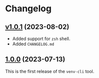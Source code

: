# Changelog

## [v1.0.1](https://github.com/SallingGroup-AI-and-ML/venv-cli/releases/tag/v1.0.1) (2023-08-02)

* Added support for `zsh` shell.
* Added `CHANGELOG.md`

## [1.0.0](https://github.com/SallingGroup-AI-and-ML/venv-cli/releases/tag/v1.0.0) (2023-07-13)

This is the first release of the `venv-cli` tool.
